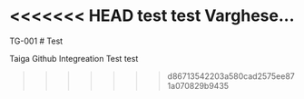 <<<<<<< HEAD
test test Varghese...
=======
TG-001 # Test

Taiga Github Integreation Test test
>>>>>>> d86713542203a580cad2575ee871a070829b9435
